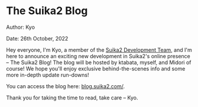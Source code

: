# The Suika2 Blog

Author: Kyo

Date: 26th October, 2022

Hey everyone, I'm Kyo, a member of the [Suika2 Development Team](https://github.com/suika2engine), and I'm here to announce an exciting new development in Suika2's online presence – The Suika2 Blog!
The blog will be hosted by ktabata, myself, and Midori of course! We hope you'll enjoy exclusive behind-the-scenes info and some more in-depth update run-downs!

You can access the blog here: [blog.suika2.com/](https://blog.suika2.com/).

Thank you for taking the time to read, take care – Kyo.
